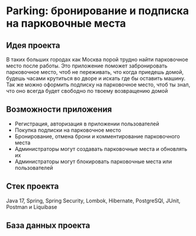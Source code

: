 # Parking: бронирование и подписка на парковочные места

## Идея проекта

В таких больших городах как Москва порой трудно найти парковочное место после работы. Это приложение поможет
забронировать парковочное место, чтоб не переживать, что когда приедешь домой, будешь часами крутиться во дворе и
искать где бы оставить машину. Так же можно оформить подписку на парковочное место, чтоб ты знал, что оно всегда будет
свободно по твоему возвращению домой

## Возможности приложения

* Регистрация, авторизация в приложении пользователей
* Покупка подписки на парковочное место
* Бронирование, отмена брони и комментирование парковочного места
* Администраторы могут создавать парковочные места и обновлять их
* Администраторы могут блокировать парковочные места или пользователей

## Стек проекта

Java 17, Spring, Spring Security, Lombok, Hibernate, PostgreSQl, JUnit, Postman и Liquibase

## База данных проекта